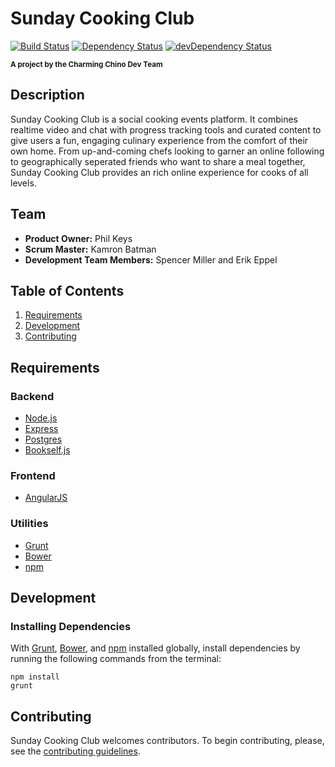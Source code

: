 # Sunday Cooking Club
[![Build Status](https://travis-ci.org/charming-chino/charming-chino.svg?branch=master)](https://travis-ci.org/charming-chino/charming-chino)
[![Dependency Status](https://david-dm.org/charming-chino/charming-chino.svg)](https://david-dm.org/charming-chino/charming-chino)
[![devDependency Status](https://david-dm.org/charming-chino/charming-chino/dev-status.svg)](https://david-dm.org/charming-chino/charming-chino#info=devDependencies)

<p><sup><strong>A project by the Charming Chino Dev Team</strong></sup></p>


## Description
Sunday Cooking Club is a social cooking events platform. It combines realtime video and chat with progress tracking tools and curated content to give users a fun, engaging culinary experience from the comfort of their own home. From up-and-coming chefs looking to garner an online following to geographically seperated friends who want to share a meal together, Sunday Cooking Club provides an rich online experience for cooks of all levels.

## Team
- __Product Owner:__ Phil Keys
- __Scrum Master:__ Kamron Batman
- __Development Team Members:__ Spencer Miller and Erik Eppel

## Table of Contents
1. [Requirements](#requirements)
2. [Development](#development)
3. [Contributing](#contributing)

## Requirements

### Backend
- [Node.js](https://nodejs.org/)
- [Express](http://expressjs.com/)
- [Postgres](http://www.postgresql.org/)
- [Bookself.js](http://bookshelfjs.org/)

### Frontend
- [AngularJS](https://angularjs.org/)

### Utilities
- [Grunt](http://gruntjs.com/)
- [Bower](http://bower.io/)
- [npm](https://www.npmjs.com/)

## Development

### Installing Dependencies

With [Grunt](http://gruntjs.com/), [Bower](http://bower.io/), and [npm](https://www.npmjs.com/#getting-started) installed globally, install dependencies by running the following commands from the terminal:
```
npm install
grunt
```

## Contributing

Sunday Cooking Club welcomes contributors. To begin contributing, please, see the [contributing guidelines](CONTRIBUTING.md).

